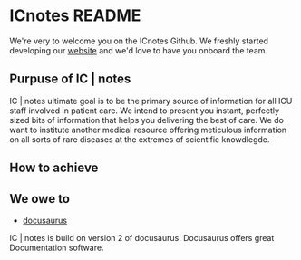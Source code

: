 # ICnotes README

We're very to welcome you on the ICnotes Github. We freshly started developing our [website](https://icnotes.org) and we'd love to have you onboard the team.

## Purpuse of IC | notes

IC | notes ultimate goal is to be the primary source of information for all ICU staff involved in patient care. We intend to present you instant, perfectly sized bits of information that helps you delivering the best of care. We do want to institute another medical resource offering meticulous information on all sorts of rare diseases at the extremes of scientific knowdlegde. 

## How to achieve




## We owe to 

- [docusaurus](https://v2.docusaurus.io/)

IC | notes is build on version 2 of docusaurus. Docusaurus offers great Documentation software. 
